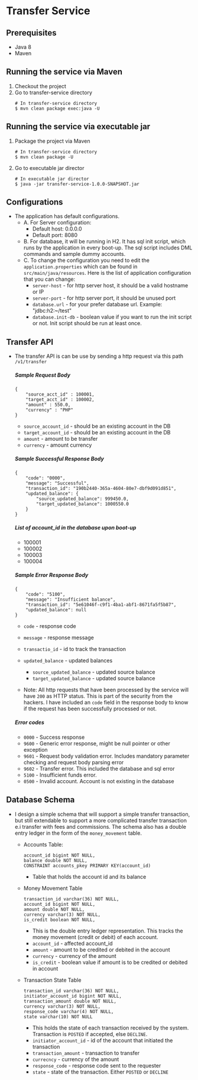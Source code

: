 # Transfer Service

## Prerequisites
* Java 8
* Maven

## Running the service via Maven
1. Checkout the project
2. Go to transfer-service directory
    ```
    # In transfer-service directory
    $ mvn clean package exec:java -U 
    ```
   
## Running the service via executable jar
1. Package the project via Maven
    ```
    # In transfer-service directory
    $ mvn clean package -U 
    ```
2. Go to executable jar director
    ```
    # In executable jar director
    $ java -jar transfer-service-1.0.0-SNAPSHOT.jar
    ```
   
## Configurations
* The application has default configurations. 
    * A. For Server configuration:
        * Default host: 0.0.0.0
        * Default port: 8080
    * B. For database, it will be running in H2. It has sql init script, which runs by the application in every boot-up. The sql script includes DML commands and sample dummy accounts.
    * C. To change the configuration you need to edit the `application.properties` which can be found in `src/main/java/resources`. Here is the list of application configuration that you can change:
        * `server-host` - for http server host, it should be a valid hostname or IP
        * `server-port` - for http server port, it should be unused port
        * `database.url` - for your prefer database url. Example: "jdbc:h2:~/test"
        * `database.init-db` - boolean value if you want to run the init script or not. Init script should be run at least once.
        
## Transfer API
* The transfer API is can be use by sending a http request via this path ``/v1/transfer``
    ##### Sample Request Body
    ```
    {
        "source_acct_id" : 100001,
        "target_acct_id" : 100002,
        "amount" : 550.0,
        "currency" : "PHP"
    }
     ``` 
    * `source_account_id` - should be an existing account in the DB
    * `target_account_id` - should be an existing account in the DB
    * `amount` - amount to be transfer
    * `currency` - amount currency
    
    ##### Sample Successful Response Body
    ```
    {
        "code": "0000",
        "message": "Successful",
        "transaction_id": "190b2440-365a-4604-80e7-dbf9d091d851",
        "updated_balance": {
            "source_updated_balance": 999450.0,
            "target_updated_balance": 1000550.0
        }
    }
    ```
    
    ##### List of account_id in the database upon boot-up
    * 100001
    * 100002
    * 100003
    * 100004
  
    ##### Sample Error Response Body
    ```
    {
        "code": "5100",
        "message": "Insufficient balance",
        "transaction_id": "5e61046f-c9f1-4ba1-abf1-8671fa5f5b87",
        "updated_balance": null
    }
    ```
     * `code` - response code
     * `message` - response message
     * `transactio_id` - id to track the transaction
     * `updated_balance` - updated balances
        * `source_updated_balance` - updated source balance
        * `target_updated_balance` - updated source balance
     
     * Note: All http requests that have been processed by the service will have `200` as HTTP status. This is part of the security from the hackers. I have included an `code` field in the response body to know if the request has been successfully processed or not. 
     
     ##### Error codes
     * `0000` - Success response
     * `9600` - Generic error response, might be null pointer or other exception
     * `9601` - Request body validation error. Includes mandatory parameter checking and request body parsing error
     * `9602` - Transfer error. This included the database and sql error
     * `5100` - Insufficient funds error.
     * `0500` - Invalid account. Account is not existing in the database

## Database Schema
* I design a simple schema that will support a simple transfer transaction, but still extendable to support a more complicated transfer transaction e.i transfer with fees and commissions. The schema also has a double entry ledger in the form of the `money_movement` table.
    * Accounts Table:
        ```
        account_id bigint NOT NULL,
        balance double NOT NULL,
        CONSTRAINT accounts_pkey PRIMARY KEY(account_id)
        ``` 
        * Table that holds the account id and its balance
    
    * Money Movement Table
        ```
        transaction_id varchar(36) NOT NULL,
        account_id bigint NOT NULL,
        amount double NOT NULL,
        currency varchar(3) NOT NULL,
        is_credit boolean NOT NULL,
        ```
        * This is the double entry ledger representation. This tracks the money movement (credit or debit) of each account.
        * `account_id` - affected account_id
        * `amount` - amount to be credited or debited in the account
        * `currency` - currency of the amount
        * `is_credit` - boolean value if amount is to be credited or debited in account
    
    * Transaction State Table
        ```
        transaction_id varchar(36) NOT NULL,
        initiator_account_id bigint NOT NULL,
        transaction_amount double NOT NULL,
        currency varchar(3) NOT NULL,
        response_code varchar(4) NOT NULL,
        state varchar(10) NOT NULL
        ``` 
        * This holds the state of each transaction received by the system. Transaction is `POSTED` if accepted, else `DECLINE`.
        * `initiator_account_id` - id of the account that initiated the transaction
        * `transaction_amount` - transaction to transfer
        * `currecncy` - currency of the amount
        * `response_code` - response code sent to the requester
        * `state` - state of the transaction. Either `POSTED` or `DECLINE`